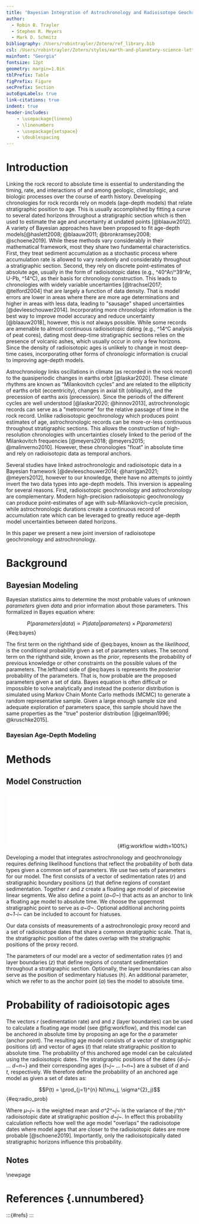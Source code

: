 ```yaml
---
title: "Bayesian Integration of Astrochronology and Radioisotope Geochronology"
author:
  - Robin B. Trayler
  - Stephen R. Meyers
  - Mark D. Schmitz
bibliography: /Users/robintrayler/Zotero/ref_library.bib
csl: /Users/robintrayler/Zotero/styles/earth-and-planetary-science-letters.csl
mainfont: "Georgia"
fontsize: 12pt
geometry: margin=1.0in
tblPrefix: Table
figPrefix: Figure
secPrefix: Section
autoEqnLabels: true
link-citations: true
indent: true
header-includes:
    - \usepackage{lineno}
    - \linenumbers
    - \usepackage{setspace}
    - \doublespacing
---
```


<!-- pandoc -s -o manuscript.pdf --pdf-engine=xelatex --filter pandoc-crossref --citeproc --number-sections manuscript.md --> 


# Introduction

Linking the rock record to absolute time is essential to understanding the timing, rate, and interactions of and among geologic, climatologic, and biologic processes over the course of earth history. Developing chronologies for rock records rely on models (age-depth models) that relate stratigraphic position to age. This is usually accomplished by fitting a curve to several dated horizons throughout a stratigraphic section which is then used to estimate the age and uncertainty at undated points [@blaauw2012]. A variety of Bayesian approaches have been proposed to fit age-depth models[@haslett2008; @blaauw2011; @bronkramsey2008; @schoene2019]. While these methods vary considerably in their mathematical framework, most they share two fundamental characteristics. First, they treat sediment accumulation as a stochastic process where accumulation rate is allowed to vary randomly and considerably throughout a stratigraphic section. Second, they rely on discrete point-estimates of absolute age, usually in the form of radioisotopic dates (e.g., ^40^Ar/^39^Ar, U-Pb, ^14^C), as their basis for chronology construction. This leads to chronologies with widely variable uncertainties [@trachsel2017; @telford2004] that are largely a function of data density. That is model errors are lower in areas where there are more age determinations and higher in areas with less data, leading to "sausage" shaped uncertainties [@devleeschouwer2014]. Incorporating more chronologic information is the best way to improve model accuracy and reduce uncertainty [@blaauw2018], however, this is not always possible. While some records are amenable to almost continuous radioisotopic dating (e.g., ^14^C analysis of peat cores), dating most deep-time stratigraphic sections relies on the presence of volcanic ashes, which usually occur in only a few horizons. Since the density of radioisotopic ages is unlikely to change in most deep-time cases, incorporating other forms of chronologic information is crucial to improving age-depth models. 

<!-- need more informaiton on the desirable properties of both data sources  --> 

Astrochronology links oscillations in climate (as recorded in the rock record) to the quasiperiodic changes in earths orbit [@laskar2020]. These climate rhythms are known as “Milankovitch cycles” and are related to the ellipticity of earths orbit (eccentricity), changes in axial tilt (obliquity), and the precession of earths axis (precession). Since the periods of the different cycles are well understood [@laskar2020; @hinnov2013], astrochronologic records can serve as a "metronome" for the relative passage of time in the rock record.  Unlike radioisotopic geochronology which produces point estimates of age, astrochronologic records can be more-or-less continuous throughout stratigraphic sections. This allows the construction of high-resolution chronologies with uncertainties closely linked to the period of the Milankovitch frequencies [@meyers2018; @meyers2015; @malinverno2010]. However, these chronologies "float" in absolute time and rely on radioisotopic data as temporal anchors.

Several studies have linked astrochronologic and radioisotopic data in a Bayesian framework [@devleeschouwer2014; @harrigan2021; @meyers2012], however to our knowledge, there have no attempts to jointly invert the two data types into age-depth models. This inversion is appealing for several reasons. First, radioisotopic geochronology and astrochronology are complementary. Modern high-precision radioisotopic geochronology can produce point-estimates of age with sub-Milankovich-cycle precision, while astrochronologic durations create a continuous record of accumulation rate which can be leveraged to greatly reduce age-depth model uncertainties between dated horizons. 

In this paper we present a new joint inversion of radioisotope geochronology and astrochronology. 


# Background
## Bayesian Modeling

Bayesian statistics aims to determine the most probable values of unknown *parameters* given *data* and prior information about those parameters. This formalized in Bayes equation where: 

$$P(parameters | data) \propto P(data | parameters) \times P(parameters)$$ {#eq:bayes} 

The first term on the righthand side of @eq:bayes, known as the *likelihood*, is the conditional probability given a set of parameters values. The second term on the righthand side, known as the *prior*, represents the probability of previous knowledge or other constraints on the possible values of the parameters. The lefthand side of @eq:bayes is represents the *posterior* probability of the parameters. That is, how probable are the proposed parameters given a set of data. Bayes equation is often difficult or impossible to solve analytically and instead the posterior distribution is simulated using Markov Chain Monte Carlo methods (MCMC) to generate a random representative sample. Given a large enough sample size and adequate exploration of parameters space, this sample should have the same properties as the "true" posterior distribution [@gelman1996; @kruschke2015].

### Bayesian Age-Depth Modeling

# Methods
## Model Construction

![Schematic of model parameters.](./figures/workflow.pdf){#fig:workflow width=100%}

Developing a model that integrates astrochronology and geochronology requires defining likelihood functions that reflect the probability of both data types given a common set of parameters. We use two sets of parameters for our model. The first consists of a vector of sedimentation rates (*r*) and stratigraphic boundary positions (*z*) that define regions of constant sedimentation. Together *r* and *z* create a floating age model of piecewise linear segments. We also define a point (*a~0~*) that acts as an anchor to link a floating age model to absolute time. We choose the uppermost stratigraphic point to serve as *a~0~*. Optional additional anchoring points *a~1-i~* can be included to account for hiatuses. 

Our data consists of measurements of a astrochronologic proxy record and a set of radioisotope dates that share a common stratigraphic scale. That is, the stratigraphic position of the dates overlap with the stratigraphic positions of the proxy record.  

The parameters of our model are a vector of sedimentation rates (*r*) and layer boundaries (*z*) that define regions of constant sedimentation throughout a stratigraphic section. Optionally, the layer boundaries can also serve as the position of sedimentary hiatuses (*h*). An additional parameter, which we refer to as the anchor point (*a*) ties the model to absolute time.

# Probability of radioisotopic ages

The vectors *r* (sedimentation rate) and and *z* (layer boundaries) can be used to calculate a floating age model (see @fig:workflow), and this model can be anchored in absolute time by proposing an age for the *a* parameter (anchor point). The resulting age model consists of a vector of stratigraphic positions (*d*) and vector of ages (*t*) that relate stratigraphic position to absolute time. The probability of this anchored age model can be calculated using the radioisotopic dates. The stratigraphic positions of the dates {*d~j~* ... *d~n~*} and their corresponding ages {*t~j~* ... *t~n~*} are a subset of *d* and *t*, respectively. We therefore define the probability of an anchored age model as given a set of dates as: 

$$P(t) = \prod_{j=1}^{n} N(\mu_j, \sigma^{2}_j)$$ {#eq:radio_prob}

Where *μ~j~* is the weighted mean and *σ^2^~j~* is the variance of the *j^th^* radioisotopic date at stratigraphic position *d~j~*. In effect this probability calculation reflects how well the age model "overlaps" the radioisotope dates where model ages that are closer to the radioisotopic dates are more probable [@schoene2019]. Importantly, only the radioisotopically dated stratigraphic horizons influence this probability. 
 
## Notes 
<!-- Several bayesian models are available to fit age-depth models to radioisotope geochronology data including `OxCal` [@bronkramsey2008], `Bchron` [@haslett2008] `Bacon` [@blaauw2011], and `Chron.jl` [@schoene2019]. Each modeling framework takes a slightly different approach to model fitting but they each focus on fitting models to radioisotopic geochronology data alone. -->

<!-- `Bacon` models sedimentation accumulation as a series of discrete slices where the posterior distribution is of sedimentation rate. --> 

<!-- the rate of accumulation is controlled by two prior distributions, a gamma distribution that represents prior constraints on sedimentation rate and a beta distribution that controls a sedimentation memory parameter, that is how rapidly sedimentation rate can change between slices. While the second parameter is more  -->

<!-- `Bchron` uses a compound-Poisson-gamma distribution model to simulate sedimentation variability and fits a series piecewise-linear segments to the geochronology data. This process means that over the course of many MCMC model iterations sedimentation rate varies randomly throughout a stratigraphic section which may include near-hiatuses or period of near-infinite sedimentation rates. -->



\newpage

# References {.unnumbered}
:::{#refs}
:::